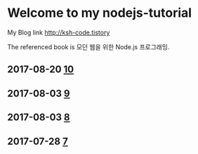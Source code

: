 # Welcome to my nodejs-tutorial

My Blog link <http://ksh-code.tistory>

The referenced book is 모던 웹을 위한 Node.js 프로그래밍.

## 2017-08-20 [10](/10/)
## 2017-08-03 [9](/9/)
## 2017-08-03 [8](/8/)
## 2017-07-28 [7](/7/)
